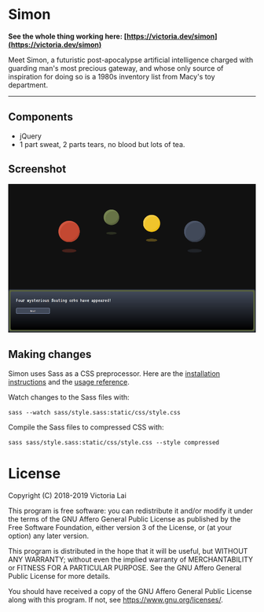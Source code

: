 # Simon

**See the whole thing working here: [https://victoria.dev/simon](https://victoria.dev/simon)**

Meet Simon, a futuristic post-apocalypse artificial intelligence charged with guarding man's most precious gateway, and whose only source of inspiration for doing so is a 1980s inventory list from Macy's toy department.

***

## Components  
* jQuery
* 1 part sweat, 2 parts tears, no blood but lots of tea.

## Screenshot

![Suddenly... a wild screenshot appears!](/simon.png)

## Making changes

Simon uses Sass as a CSS preprocessor. Here are the [installation instructions](https://sass-lang.com/install) and the [usage reference](https://sass-lang.com/documentation/file.SASS_REFERENCE.html#using_sass).

Watch changes to the Sass files with: 

```
sass --watch sass/style.sass:static/css/style.css
```

Compile the Sass files to compressed CSS with:

```
sass sass/style.sass:static/css/style.css --style compressed
```


# License
Copyright (C) 2018-2019 Victoria Lai

This program is free software: you can redistribute it and/or modify
it under the terms of the GNU Affero General Public License as
published by the Free Software Foundation, either version 3 of the
License, or (at your option) any later version.

This program is distributed in the hope that it will be useful,
but WITHOUT ANY WARRANTY; without even the implied warranty of
MERCHANTABILITY or FITNESS FOR A PARTICULAR PURPOSE.  See the
GNU Affero General Public License for more details.

You should have received a copy of the GNU Affero General Public License
along with this program.  If not, see <https://www.gnu.org/licenses/>.